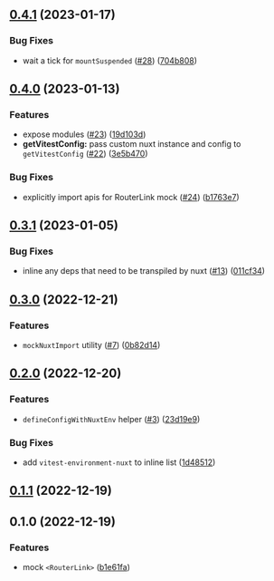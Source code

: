 

## [0.4.1](https://github.com/danielroe/vitest-environment-nuxt/compare/0.4.0...0.4.1) (2023-01-17)


### Bug Fixes

* wait a tick for `mountSuspended` ([#28](https://github.com/danielroe/vitest-environment-nuxt/issues/28)) ([704b808](https://github.com/danielroe/vitest-environment-nuxt/commit/704b808e0054c2b581d095290a05ff102c19a979))

## [0.4.0](https://github.com/danielroe/vitest-environment-nuxt/compare/0.3.1...0.4.0) (2023-01-13)


### Features

* expose modules ([#23](https://github.com/danielroe/vitest-environment-nuxt/issues/23)) ([19d103d](https://github.com/danielroe/vitest-environment-nuxt/commit/19d103dfef084ba473609586071906e327710e55))
* **getVitestConfig:** pass custom nuxt instance and config to `getVitestConfig` ([#22](https://github.com/danielroe/vitest-environment-nuxt/issues/22)) ([3e5b470](https://github.com/danielroe/vitest-environment-nuxt/commit/3e5b4708a3cd985cefc2b1f318cea7dfdf97c7c2))


### Bug Fixes

* explicitly import apis for RouterLink mock ([#24](https://github.com/danielroe/vitest-environment-nuxt/issues/24)) ([b1763e7](https://github.com/danielroe/vitest-environment-nuxt/commit/b1763e71ee5fc8ed32bd7b6a1ec77368b161bc1a))

## [0.3.1](https://github.com/danielroe/vitest-environment-nuxt/compare/0.3.0...0.3.1) (2023-01-05)


### Bug Fixes

* inline any deps that need to be transpiled by nuxt ([#13](https://github.com/danielroe/vitest-environment-nuxt/issues/13)) ([011cf34](https://github.com/danielroe/vitest-environment-nuxt/commit/011cf34daa36aebfe7b363a6175333768c115847))

## [0.3.0](https://github.com/danielroe/vitest-environment-nuxt/compare/0.2.0...0.3.0) (2022-12-21)


### Features

* `mockNuxtImport` utility ([#7](https://github.com/danielroe/vitest-environment-nuxt/issues/7)) ([0b82d14](https://github.com/danielroe/vitest-environment-nuxt/commit/0b82d14d3bdca0e78b7655488e5e3412dc3fedd7))

## [0.2.0](https://github.com/danielroe/vitest-environment-nuxt/compare/0.1.1...0.2.0) (2022-12-20)


### Features

* `defineConfigWithNuxtEnv` helper ([#3](https://github.com/danielroe/vitest-environment-nuxt/issues/3)) ([23d19e9](https://github.com/danielroe/vitest-environment-nuxt/commit/23d19e9f02f2923c028d937feca9aef722847c7c))


### Bug Fixes

* add `vitest-environment-nuxt` to inline list ([1d48512](https://github.com/danielroe/vitest-environment-nuxt/commit/1d48512a25c5b9bf4226ed18dc1c9c9b176664cf))

## [0.1.1](https://github.com/danielroe/vitest-environment-nuxt/compare/0.1.0...0.1.1) (2022-12-19)

## 0.1.0 (2022-12-19)


### Features

* mock `<RouterLink>` ([b1e61fa](https://github.com/danielroe/vitest-environment-nuxt/commit/b1e61fafbfded8e03c3b4e3cabe41860da1844cb))